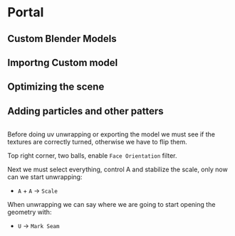 # Portal

## Custom Blender Models

## Importng Custom model

## Optimizing the scene

## Adding particles and other patters

``` javascript

```


Before doing uv unwrapping or exporting the model we must see if the textures are correctly turned, otherwise we have to flip them.

Top right corner, two balls, enable `Face Orientation` filter.

Next we must select everything, control A and stabilize the scale, only now can we start unwrapping:

* `A` + `A` -> `Scale`

When unwrapping we can say where we are going to start opening the geometry with:

* `U` -> `Mark Seam`